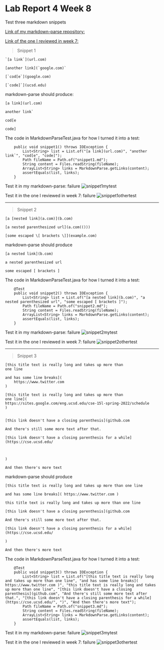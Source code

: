 # Lab Report 4 Week 8

Test three markdown snippets

[Link of my markdown-parse repository:](https://github.com/8YBY8sd/markdown-parse)

[Link of the one I reviewed in week 7:](https://github.com/rmccrystal/markdown-parser)

> Snippet 1

```
`[a link`](url.com)

[another link](`google.com)`

[`cod[e`](google.com)

[`code]`](ucsd.edu)
```

markdown-parse should produce:

```
[a link](url.com)

another link`

cod[e

code]
```

The code in MarkdownParseTest.java for how I turned it into a test:
```
    public void snippet1() throws IOException {
        List<String> list = List.of("[a link](url.com)", "another link`", "cod[e", "code]");
        Path fileName = Path.of("snippet1.md");
        String content = Files.readString(fileName);
        ArrayList<String> links = MarkdownParse.getLinks(content);
        assertEquals(list, links);
    }
```

Test it in my markdown-parse: failure
![snippet1mytest](https://8yby8sd.github.io/cse15l-lab-reports/snippet1mytest.png)

Test it in the one I reviewed in week 7: failure
![snippet1othertest](https://8yby8sd.github.io/cse15l-lab-reports/snippet1othertest.png)

---

> Snippet 2

```
[a [nested link](a.com)](b.com)

[a nested parenthesized url](a.com(()))

[some escaped \[ brackets \]](example.com)
```

markdown-parse should produce

```
[a nested link](b.com)

a nested parenthesized url

some escaped [ brackets ]
```
The code in MarkdownParseTest.java for how I turned it into a test:
```
    @Test
    public void snippet2() throws IOException {
        List<String> list = List.of("[a nested link](b.com)", "a nested parenthesized url", "some escaped [ brackets ]");
        Path fileName = Path.of("snippet2.md");
        String content = Files.readString(fileName);
        ArrayList<String> links = MarkdownParse.getLinks(content);
        assertEquals(list, links);
    }
```

Test it in my markdown-parse: failure
![snippet2mytest](https://8yby8sd.github.io/cse15l-lab-reports/snippet2mytest.png)

Test it in the one I reviewed in week 7: failure
![snippet2othertest](https://8yby8sd.github.io/cse15l-lab-reports/snippet2othertest.png)

---

> Snippet 3

```
[this title text is really long and takes up more than 
one line

and has some line breaks](
    https://www.twitter.com
)

[this title text is really long and takes up more than 
one line](
https://sites.google.com/eng.ucsd.edu/cse-15l-spring-2022/schedule
)


[this link doesn't have a closing parenthesis](github.com

And there's still some more text after that.

[this link doesn't have a closing parenthesis for a while](https://cse.ucsd.edu/



)

And then there's more text
```

markdown-parse should produce

```
[this title text is really long and takes up more than one line

and has some line breaks]( https://www.twitter.com )

this title text is really long and takes up more than one line

[this link doesn't have a closing parenthesis](github.com

And there's still some more text after that.

[this link doesn't have a closing parenthesis for a while](https://cse.ucsd.edu/

)

And then there's more text
```

The code in MarkdownParseTest.java for how I turned it into a test:
```
    @Test
    public void snippet3() throws IOException {
        List<String> list = List.of("[this title text is really long and takes up more than one line", "and has some line breaks]( https://www.twitter.com )", "this title text is really long and takes up more than one line", "[this link doesn't have a closing parenthesis](github.com", "And there's still some more text after that.", "[this link doesn't have a closing parenthesis for a while](https://cse.ucsd.edu/", ")", "And then there's more text");
        Path fileName = Path.of("snippet3.md");
        String content = Files.readString(fileName);
        ArrayList<String> links = MarkdownParse.getLinks(content);
        assertEquals(list, links);
    }
```

Test it in my markdown-parse: failure
![snippet3mytest](https://8yby8sd.github.io/cse15l-lab-reports/snippet3mytest.png)

Test it in the one I reviewed in week 7: failure
![snippet3othertest](https://8yby8sd.github.io/cse15l-lab-reports/snippet3othertest.png)